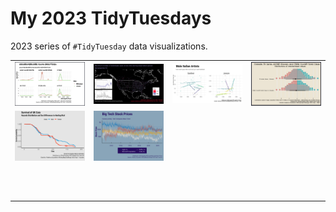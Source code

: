 # My 2023 TidyTuesdays

2023 series of `#TidyTuesday` data visualizations.

|                                                                                                                       |                                 |                                 |                                                                                                                       |
|------------------|-------------------|------------------|------------------|
| [![w1_byo](w1_byod/w1_byo.png)](https://github.com/Fgazzelloni/TidyTuesday/blob/main/data/2023/w1_byod/w1_byo.qmd)    | ![w2_BFWd](w2_BFWd/w2_BFWd.png) | ![w3_Arhd](w3_Arhd/w3_Arhd.png) | [![w4_Alnd](w4_Alnd/w4_Alnd.png)](https://github.com/Fgazzelloni/TidyTuesday/blob/main/data/2023/w4_Alnd/w4_Alnd.qmd) |
| [![w5_PCUK](w5_PCUK/w5_PCUK.png)](https://github.com/Fgazzelloni/TidyTuesday/blob/main/data/2023/w5_PCUK/w5_PCUK.qmd) | ![w6_BTSP](w6_BTSP/w6_BTSP.png) |                                 |                                                                                                                       |
|                                                                                                                       |                                 |                                 |                                                                                                                       |
|                                                                                                                       |                                 |                                 |                                                                                                                       |
|                                                                                                                       |                                 |                                 |                                                                                                                       |
|                                                                                                                       |                                 |                                 |                                                                                                                       |
|                                                                                                                       |                                 |                                 |                                                                                                                       |
|                                                                                                                       |                                 |                                 |                                                                                                                       |
|                                                                                                                       |                                 |                                 |                                                                                                                       |
|                                                                                                                       |                                 |                                 |                                                                                                                       |
|                                                                                                                       |                                 |                                 |                                                                                                                       |
|                                                                                                                       |                                 |                                 |                                                                                                                       |
|                                                                                                                       |                                 |                                 |                                                                                                                       |
